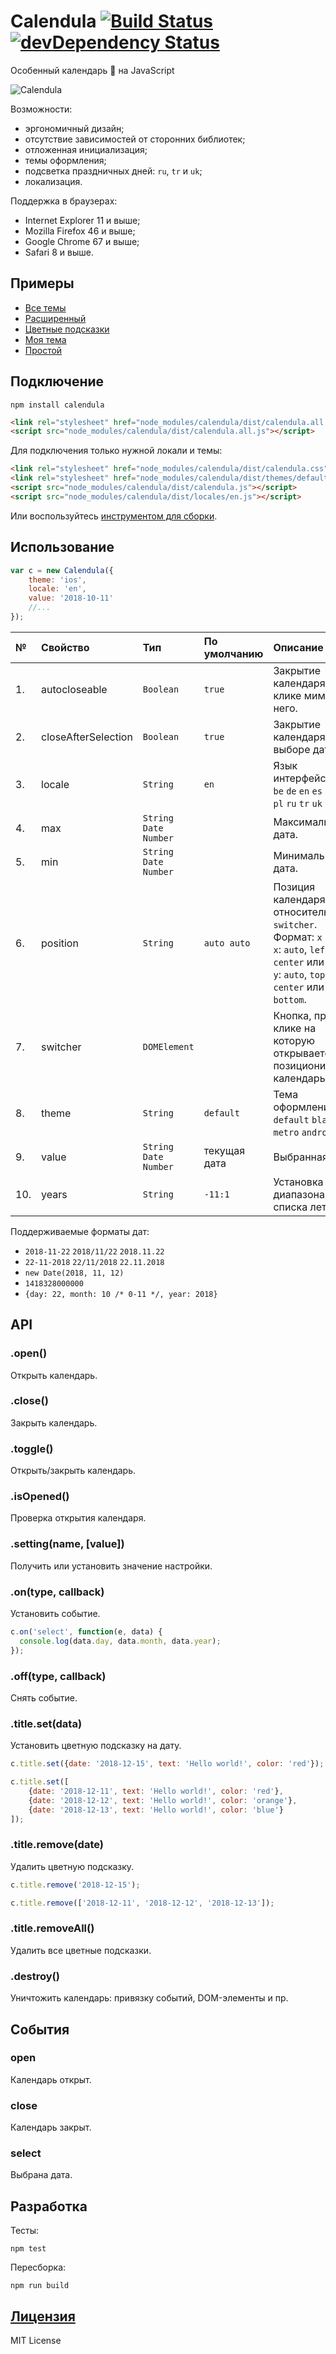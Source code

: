 # Calendula [![Build Status](https://img.shields.io/travis/kalendaro/calendula.svg?style=flat)](https://travis-ci.org/kalendaro/calendula) [![devDependency Status](https://img.shields.io/david/dev/kalendaro/calendula.svg?style=flat)](https://david-dm.org/kalendaro/calendula#info=devDependencies)

Особенный календарь 📅 на JavaScript

![Calendula](https://raw.githubusercontent.com/kalendaro/calendula/master/examples/theme.default.png)

Возможности:
+ эргономичный дизайн;
+ отсутствие зависимостей от сторонних библиотек;
+ отложенная инициализация;
+ темы оформления;
+ подсветка праздничных дней: `ru`, `tr` и `uk`;
+ локализация.

Поддержка в браузерах:
+ Internet Explorer 11 и выше;
+ Mozilla Firefox 46 и выше;
+ Google Chrome 67 и выше;
+ Safari 8 и выше.

## Примеры
+ [Все темы](http://kalendaro.github.io/calendula/examples/many.html)
+ [Расширенный](http://kalendaro.github.io/calendula/examples/api.html)
+ [Цветные подсказки](http://kalendaro.github.io/calendula/examples/color_title.html)
+ [Моя тема](http://kalendaro.github.io/calendula/examples/my_theme.html)
+ [Простой](http://kalendaro.github.io/calendula/examples/simple.html)

## Подключение
```
npm install calendula
```

```HTML
<link rel="stylesheet" href="node_modules/calendula/dist/calendula.all.css" />
<script src="node_modules/calendula/dist/calendula.all.js"></script>
```

Для подключения только нужной локали и темы:
```HTML
<link rel="stylesheet" href="node_modules/calendula/dist/calendula.css" />
<link rel="stylesheet" href="node_modules/calendula/dist/themes/default.css" />
<script src="node_modules/calendula/dist/calendula.js"></script>
<script src="node_modules/calendula/dist/locales/en.js"></script>
```

Или воспользуйтесь [инструментом для сборки](http://kalendaro.github.io/calendula-download/index.ru.html).

## Использование
```JavaScript
var c = new Calendula({
    theme: 'ios',
    locale: 'en',
    value: '2018-10-11'
    //...
});
```

| №  | Свойство  | Тип                  | По умолчанию  | Описание                                    |
|:---|:----------|:---------------------|:--------------|:--------------------------------------------|
| 1. | autocloseable | `Boolean`            | `true`        | Закрытие календаря при клике мимо него.     |
| 2. | closeAfterSelection| `Boolean`   | `true`        | Закрытие календаря при выборе даты.         |
| 3. | locale    | `String`             | `en`          | Язык интерфейса.<br>`be` `de` `en` `es` `fr` `it` `pl` `ru` `tr` `uk` |
| 4. | max       | `String`<br>`Date`<br>`Number` |               | Максимальная дата.                          |
| 5. | min       | `String`<br>`Date`<br>`Number` |               | Минимальная дата.                           |
| 6. | position  | `String`             | `auto auto`   | Позиция календаря относительно `switcher`.<br/>Формат: `x y`.<br/>`x`: `auto`, `left`, `center` или `right`.<br/>`y`: `auto`, `top`, `center` или `bottom`.|
| 7. | switcher  | `DOMElement`         |               | Кнопка, при клике на которую открывается и позиционируется календарь. |
| 8. | theme     | `String`               | `default`     | Тема оформления.<br>`default` `black` `ios` `metro` `android`|
| 9. | value     | `String`<br>`Date`<br>`Number` | текущая дата   | Выбранная дата.                            |
| 10. | years     | `String`               | `-11:1`       | Установка диапазона для списка лет.         |

Поддерживаемые форматы дат:
 + `2018-11-22` `2018/11/22` `2018.11.22`
 + `22-11-2018` `22/11/2018` `22.11.2018`
 + `new Date(2018, 11, 12)`
 + `1418328000000`
 + `{day: 22, month: 10 /* 0-11 */, year: 2018}`

## API
### .open()
Открыть календарь.

### .close()
Закрыть календарь.

### .toggle()
Открыть/закрыть календарь.

### .isOpened()
Проверка открытия календаря.

### .setting(name, [value])
Получить или установить значение настройки.

### .on(type, callback)
Установить событие.
  ```JavaScript
c.on('select', function(e, data) {
    console.log(data.day, data.month, data.year);
});
  ```

### .off(type, callback)
Снять событие.

### .title.set(data)
Установить цветную подсказку на дату.
```JavaScript
c.title.set({date: '2018-12-15', text: 'Hello world!', color: 'red'});

c.title.set([
    {date: '2018-12-11', text: 'Hello world!', color: 'red'},
    {date: '2018-12-12', text: 'Hello world!', color: 'orange'},
    {date: '2018-12-13', text: 'Hello world!', color: 'blue'}
]);
```
### .title.remove(date)
Удалить цветную подсказку.
```JavaScript
c.title.remove('2018-12-15');

c.title.remove(['2018-12-11', '2018-12-12', '2018-12-13']);
```

### .title.removeAll()
Удалить все цветные подсказки.

### .destroy()
Уничтожить календарь: привязку событий, DOM-элементы и пр.

## События
### open
Календарь открыт.


### close
Календарь закрыт.

### select
Выбрана дата.

## Разработка

Тесты:
```
npm test
```

Пересборка:
```
npm run build
```

## [Лицензия](https://github.com/kalendaro/calendula/blob/master/LICENSE)
MIT License
